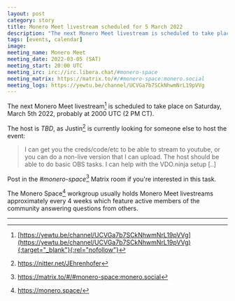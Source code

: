 ```yaml
---
layout: post
category: story
title: Monero Meet livestream scheduled for 5 March 2022
description: "The next Monero Meet livestream is scheduled to take place on Saturday, March 5th 2021 at 2000 UTC (2 PM CT)."
tags: [events, calendar]
image: 
meeting_name: Monero Meet
meeting_date: 2022-03-05 (SAT)
meeting_start: 20:00 UTC
meeting_irc: irc://irc.libera.chat/#monero-space
meeting_matrix: https://matrix.to/#/#monero-space:monero.social
meeting_logs: https://yewtu.be/channel/UCVGa7b7SCkNhwmNrL19pVVg
---
```


The next Monero Meet livestream[^1] is scheduled to take place on Saturday, March 5th 2022, probably at 2000 UTC (2 PM CT).

The host is *TBD*, as Justin[^2] is currently looking for someone else to host the event:

> I can get you the creds/code/etc to be able to stream to youtube, or you can do a non-live version that I can upload. The host should be able to do basic OBS tasks. I can help with the VDO.ninja setup [..]
 
Post in the *#monero-space*[^3] Matrix room if you're interested in this task. 
 
The Monero Space[^4] workgroup usually holds Monero Meet livestreams approximately every 4 weeks which feature active members of the community answering questions from others.

---

[^1]: [https://yewtu.be/channel/UCVGa7b7SCkNhwmNrL19pVVg](https://yewtu.be/channel/UCVGa7b7SCkNhwmNrL19pVVg){:target="_blank"}{:rel="nofollow"}
[^2]: https://nitter.net/JEhrenhofer
[^3]: https://matrix.to/#/#monero-space:monero.social
[^4]: https://monero.space/
